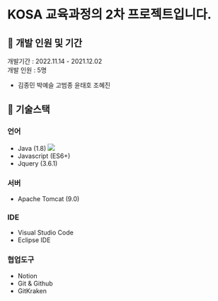 # KOSA 교육과정의 2차 프로젝트입니다.


## 📍 개발 인원 및 기간
개발기간 : 2022.11.14 - 2021.12.02  
개발 인원 : 5명  
- 김종민 박예슬 고범종 윤태호 조혜진

## 📍 기술스택

### 언어
- Java (1.8)  <img src="https://img.shields.io/badge/JavaScript-#F7DF1E?style=flat&logo=JavaScript&logoColor=white"/>
- Javascript (ES6+)
- Jquery (3.6.1)

### 서버
- Apache Tomcat (9.0)

### IDE
- Visual Studio Code
- Eclipse IDE

### 협업도구
- Notion
- Git & Github
- GitKraken


